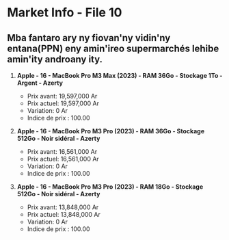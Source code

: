 # Market Info - File 10

## Mba fantaro ary ny fiovan'ny vidin'ny entana(PPN) eny amin'ireo supermarchés lehibe amin'ity androany ity.

1. **Apple - 16 - MacBook Pro M3 Max (2023) - RAM 36Go - Stockage 1To - Argent - Azerty**
   - Prix avant: 19,597,000 Ar
   - Prix actuel: 19,597,000 Ar
   - Variation: 0 Ar
   - Indice de prix : 100.00

2. **Apple - 16 - MacBook Pro M3 Pro (2023) - RAM 36Go - Stockage 512Go - Noir sidéral - Azerty**
   - Prix avant: 16,561,000 Ar
   - Prix actuel: 16,561,000 Ar
   - Variation: 0 Ar
   - Indice de prix : 100.00

3. **Apple - 16 - MacBook Pro M3 Pro (2023) - RAM 18Go - Stockage 512Go - Noir sidéral - Azerty**
   - Prix avant: 13,848,000 Ar
   - Prix actuel: 13,848,000 Ar
   - Variation: 0 Ar
   - Indice de prix : 100.00

